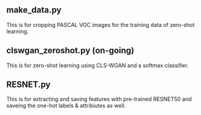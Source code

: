 ## make_data.py
This is for cropping PASCAL VOC images for the training data of zero-shot learning.

## clswgan_zeroshot.py (on-going)
This is for zero-shot learning using CLS-WGAN and a softmax classifier. 

## RESNET.py
This is for extracting and saving features with pre-trained RESNET50 and saveing the one-hot labels & attribiutes as well.
